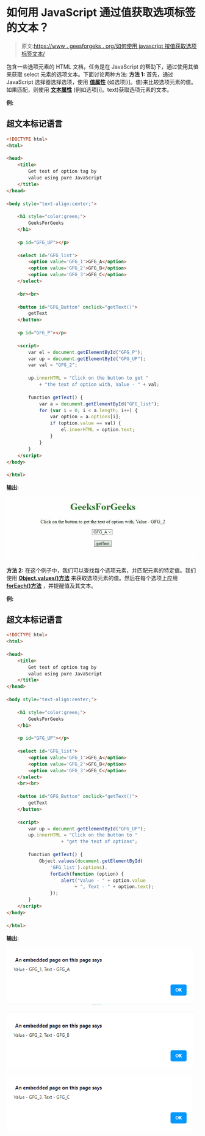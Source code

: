 # 如何用 JavaScript 通过值获取选项标签的文本？

> 原文:[https://www . geesforgeks . org/如何使用 javascript 按值获取选项标签文本/](https://www.geeksforgeeks.org/how-to-get-the-text-of-option-tag-by-value-using-javascript/)

包含一些选项元素的 HTML 文档，任务是在 JavaScript 的帮助下，通过使用其值来获取 select 元素的选项文本。下面讨论两种方法:
**方法 1:** 首先，通过 JavaScript 选择器选择选项，使用 [**值属性**](https://www.geeksforgeeks.org/html-dom-value-property/) (如选项[i]。值)来比较选项元素的值。如果匹配，则使用 [**文本属性**](https://www.geeksforgeeks.org/html-dom-option-text-property/) (例如选项[i]。text)获取选项元素的文本。

**例:**

## 超文本标记语言

```html
<!DOCTYPE html>
<html>

<head>
    <title>
        Get text of option tag by
        value using pure JavaScript
    </title>
</head>

<body style="text-align:center;">

    <h1 style="color:green;">
        GeeksForGeeks
    </h1>

    <p id="GFG_UP"></p>

    <select id='GFG_list'>
        <option value='GFG_1'>GFG_A</option>
        <option value='GFG_2'>GFG_B</option>
        <option value='GFG_3'>GFG_C</option>
    </select>

    <br><br>

    <button id="GFG_Button" onclick="getText()">
        getText
    </button>

    <p id="GFG_P"></p>

    <script>
        var el = document.getElementById("GFG_P");
        var up = document.getElementById("GFG_UP");
        var val = "GFG_2";

        up.innerHTML = "Click on the button to get "
            + "the text of option with, Value - " + val;

        function getText() {
            var a = document.getElementById("GFG_list");
            for (var i = 0; i < a.length; i++) {
                var option = a.options[i];
                if (option.value == val) {
                    el.innerHTML = option.text;
                }
            }
        }
    </script>
</body>

</html>
```

**输出:**

![](img/71c992f888a819cbce74a69535d09246.png)

**方法 2:** 在这个例子中，我们可以查找每个选项元素，并匹配元素的特定值。我们使用 [**Object.values()方法**](https://www.geeksforgeeks.org/object-values-javascript/) 来获取选项元素的值。然后在每个选项上应用 [**forEach()方法**](https://www.geeksforgeeks.org/javascript-array-foreach/) ，并提醒值及其文本。

**例:**

## 超文本标记语言

```html
<!DOCTYPE html>
<html>

<head>
    <title>
        Get text of option tag by
        value using pure JavaScript
    </title>
</head>

<body style="text-align:center;">

    <h1 style="color:green;">
        GeeksForGeeks
    </h1>

    <p id="GFG_UP"></p>

    <select id='GFG_list'>
        <option value='GFG_1'>GFG_A</option>
        <option value='GFG_2'>GFG_B</option>
        <option value='GFG_3'>GFG_C</option>
    </select>
    <br><br>

    <button id="GFG_Button" onclick="getText()">
        getText
    </button>

    <script>
        var up = document.getElementById("GFG_UP");
        up.innerHTML = "Click on the button to "
                    + "get the text of options";

        function getText() {
            Object.values(document.getElementById(
                'GFG_list').options).
                forEach(function (option) {
                    alert("Value - " + option.value
                         + ", Text - " + option.text);
                });
        }
    </script>
</body>

</html>
```

**输出:**

![](img/1a4f274bd54a0e068d6a67d6d1360b4e.png)

![](img/2c00b940dc9109cc38dfe67f8748e36c.png)

![](img/31b4d4a47cca2b90664d25d228307b9e.png)